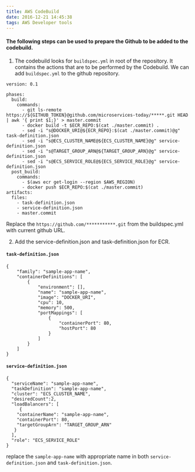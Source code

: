```yaml
---
title: AWS CodeBuild
date: 2016-12-21 14:45:38
tags: AWS Developer tools
---
```

#### The following steps can be used to prepare the Github to be added to the codebuild.

1. The codebuild looks for `buildspec.yml` in root of the repository. It contains the actions that are to be performed by the   Codebuild. We can add `buildspec.yml` to the github repository.
  ```
  version: 0.1

  phases:
    build:
      commands:
        - git ls-remote https://${GITHUB_TOKEN}@github.com/microservices-today/*****.git HEAD | awk '{ print $1;}' > master.commit
        - docker build -t $ECR_REPO:$(cat ./master.commit) .
        - sed -i "s@DOCKER_URI@${ECR_REPO}:$(cat ./master.commit)@g" task-definition.json
        - sed -i "s@ECS_CLUSTER_NAME@${ECS_CLUSTER_NAME}@g" service-definition.json
        - sed -i "s@TARGET_GROUP_ARN@${TARGET_GROUP_ARN}@g" service-definition.json
        - sed -i "s@ECS_SERVICE_ROLE@${ECS_SERVICE_ROLE}@g" service-definition.json
    post_build:
      commands:
        - $(aws ecr get-login --region $AWS_REGION)
        - docker push $ECR_REPO:$(cat ./master.commit)
  artifacts:
    files:
      - task-definition.json
      - service-definition.json
      - master.commit
  ```
  Replace the `https://github.com/***********.git` from the buildspec.yml with current github URL.

2. Add the service-definition.json and task-definition.json for ECR.
  #### `task-definition.json`
  ```
  {
      "family": "sample-app-name",
      "containerDefinitions": [
          {
              "environment": [],
              "name": "sample-app-name",
              "image": "DOCKER_URI",
              "cpu": 10,
              "memory": 500,
              "portMappings": [
                  {
                      "containerPort": 80,
                      "hostPort": 80
                  }
              ]
          }
      ]
  }
  ```
  #### `service-definition.json`
  ```
  {
    "serviceName": "sample-app-name",
    "taskDefinition": "sample-app-name",
    "cluster": "ECS_CLUSTER_NAME",
    "desiredCount":2,
    "loadBalancers": [
       {
      "containerName": "sample-app-name", 
      "containerPort": 80, 
      "targetGroupArn": "TARGET_GROUP_ARN"
     }
    ],
    "role": "ECS_SERVICE_ROLE"
  }
  ```
  replace the `sample-app-name` with appropriate name in both `service-definition.json` and `task-definition.json`.
